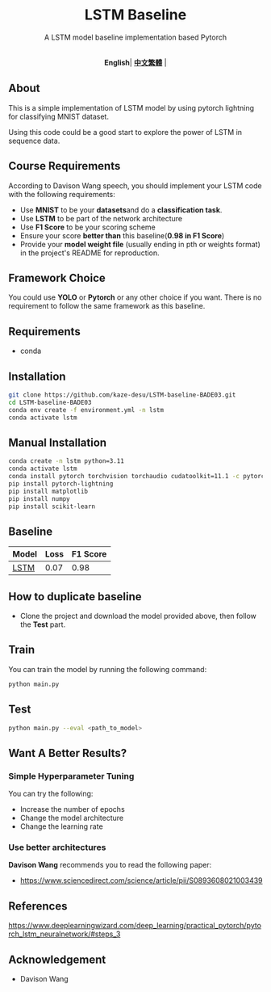 <div align="center">
<h1>LSTM Baseline</h1>
A LSTM model baseline implementation based Pytorch
<br>
<br>
  
**English**| [**中文繁體**](README_CN.md) |
</div>


## About
This is a simple implementation of LSTM model by using pytorch lightning for classifying MNIST dataset.

Using this code could be a good start to explore the power of LSTM in sequence data.
## Course Requirements
According to Davison Wang speech, you should implement your LSTM code with the following requirements:

- Use **MNIST** to be your **datasets**and do a **classification task**.
- Use **LSTM** to be part of the network architecture
- Use **F1 Score** to be your scoring scheme
- Ensure your score **better than** this baseline(**0.98 in F1 Score**)
- Provide your **model weight file** (usually ending in pth or weights format) in the project's README for reproduction.
## Framework Choice
You could use **YOLO** or **Pytorch** or any other choice if you want. There is no requirement to follow the same framework as this baseline.

## Requirements
- conda
## Installation
```bash
git clone https://github.com/kaze-desu/LSTM-baseline-BADE03.git
cd LSTM-baseline-BADE03
conda env create -f environment.yml -n lstm
conda activate lstm
```
## Manual Installation
```bash
conda create -n lstm python=3.11
conda activate lstm
conda install pytorch torchvision torchaudio cudatoolkit=11.1 -c pytorch -c nvidia
pip install pytorch-lightning
pip install matplotlib
pip install numpy
pip install scikit-learn
```
## Baseline
| Model | Loss | F1 Score |
|-------|------|----------|
| [LSTM](https://studentmust-my.sharepoint.com/:u:/g/personal/1220026920_student_must_edu_mo/EcdJZfFRcLtKmeNzTLwOjEwBh8uUJlxxqtGHTzlXxPMynw?e=EYJQQq)  | 0.07 | 0.98     |
## How to duplicate baseline
- Clone the project and download the model provided above, then follow the **Test** part.
## Train
You can train the model by running the following command:
```bash
python main.py
```
## Test
```bash
python main.py --eval <path_to_model>
```
## Want A Better Results?
### Simple Hyperparameter Tuning
You can try the following:
- Increase the number of epochs
- Change the model architecture
- Change the learning rate
### Use better architectures
**Davison Wang** recommends you to read the following paper:
- https://www.sciencedirect.com/science/article/pii/S0893608021003439
## References
https://www.deeplearningwizard.com/deep_learning/practical_pytorch/pytorch_lstm_neuralnetwork/#steps_3

## Acknowledgement
- Davison Wang
